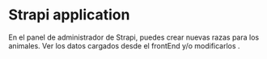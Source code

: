 # Strapi application

En el panel de administrador de Strapi, puedes crear nuevas razas para los animales.
Ver los datos cargados desde el frontEnd y/o modificarlos .
